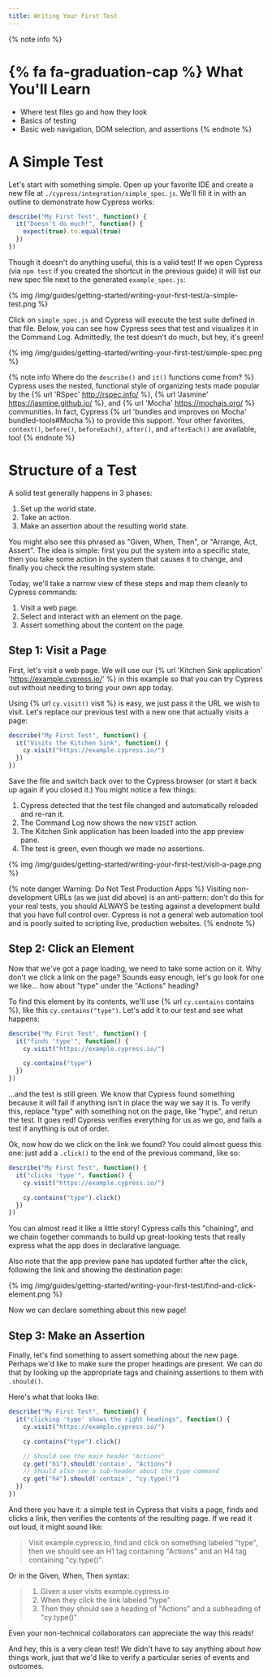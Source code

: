 ```yaml
---
title: Writing Your First Test
---
```


{% note info %}
# {% fa fa-graduation-cap %} What You'll Learn

- Where test files go and how they look
- Basics of testing
- Basic web navigation, DOM selection, and assertions
{% endnote %}

# A Simple Test

Let's start with something simple. Open up your favorite IDE and create a new file at `./cypress/integration/simple_spec.js`. We'll fill it in with an outline to demonstrate how Cypress works:

```js
describe("My First Test", function() {
  it("Doesn't do much!", function() {
    expect(true).to.equal(true)
  })
})
```

Though it doesn't do anything useful, this is a valid test! If we open Cypress (via `npm test` if you created the shortcut in the previous guide) it will list our new spec file next to the generated `example_spec.js`:

{% img /img/guides/getting-started/writing-your-first-test/a-simple-test.png %}

Click on `simple_spec.js` and Cypress will execute the test suite defined in that file. Below, you can see how Cypress sees that test and visualizes it in the Command Log. Admittedly, the test doesn't do much, but hey, it's green!

{% img /img/guides/getting-started/writing-your-first-test/simple-spec.png %}

{% note info Where do the `describe()` and `it()` functions come from? %}
Cypress uses the nested, functional style of organizing tests made popular by the {% url 'RSpec' http://rspec.info/ %}, {% url 'Jasmine' https://jasmine.github.io/ %}, and {% url 'Mocha' https://mochajs.org/ %} communities. In fact, Cypress {% url 'bundles and improves on Mocha' bundled-tools#Mocha %} to provide this support. Your other favorites, `context()`, `before()`, `beforeEach()`, `after()`, and `afterEach()` are available, too!
{% endnote %}

# Structure of a Test

A solid test generally happens in 3 phases:

1. Set up the world state.
2. Take an action.
3. Make an assertion about the resulting world state.

You might also see this phrased as "Given, When, Then", or "Arrange, Act, Assert". The idea is simple: first you put the system into a specific state, then you take some action in the system that causes it to change, and finally you check the resulting system state.

Today, we'll take a narrow view of these steps and map them cleanly to Cypress commands:

1. Visit a web page.
2. Select and interact with an element on the page.
3. Assert something about the content on the page.

## Step 1: Visit a Page

First, let's visit a web page. We will use our {% url 'Kitchen Sink application' 'https://example.cypress.io/' %} in this example so that you can try Cypress out without needing to bring your own app today.

Using {% url `cy.visit()` visit %} is easy, we just pass it the URL we wish to visit. Let's replace our previous test with a new one that actually visits a page:

```js
describe("My First Test", function() {
  it("Visits the Kitchen Sink", function() {
    cy.visit("https://example.cypress.io/")
  })
})
```

Save the file and switch back over to the Cypress browser (or start it back up again if you closed it.) You might notice a few things:

1. Cypress detected that the test file changed and automatically reloaded and re-ran it.
2. The Command Log now shows the new `VISIT` action.
3. The Kitchen Sink application has been loaded into the app preview pane.
4. The test is green, even though we made no assertions.

{% img /img/guides/getting-started/writing-your-first-test/visit-a-page.png %}

{% note danger Warning: Do Not Test Production Apps %}
Visiting non-development URLs (as we just did above) is an anti-pattern: don't do this for your real tests, you should ALWAYS be testing against a development build that you have full control over. Cypress is not a general web automation tool and is poorly suited to scripting live, production websites.
{% endnote %}

## Step 2: Click an Element

Now that we've got a page loading, we need to take some action on it. Why don't we click a link on the page? Sounds easy enough, let's go look for one we like... how about "type" under the "Actions" heading?

To find this element by its contents, we'll use {% url `cy.contains` contains %}, like this `cy.contains("type")`. Let's add it to our test and see what happens:

```js
describe("My First Test", function() {
  it("finds 'type'", function() {
    cy.visit("https://example.cypress.io/")

    cy.contains("type")
  })
})
```

...and the test is still green. We know that Cypress found something because it will fail if anything isn't in place the way we say it is. To verify this, replace "type" with something not on the page, like "hype", and rerun the test. It goes red! Cypress verifies everything for us as we go, and fails a test if anything is out of order.

Ok, now how do we click on the link we found? You could almost guess this one: just add a `.click()` to the end of the previous command, like so:

```js
describe("My First Test", function() {
  it("clicks 'type'", function() {
    cy.visit("https://example.cypress.io/")

    cy.contains("type").click()
  })
})
```

You can almost read it like a little story! Cypress calls this "chaining", and we chain together commands to build up great-looking tests that really express what the app does in declarative language.

Also note that the app preview pane has updated further after the click, following the link and showing the destination page:

{% img /img/guides/getting-started/writing-your-first-test/find-and-click-element.png %}

Now we can declare something about this new page!

## Step 3: Make an Assertion

Finally, let's find something to assert something about the new page. Perhaps we'd like to make sure the proper headings are present. We can do that by looking up the appropriate tags and chaining assertions to them with `.should()`.

Here's what that looks like:

```js
describe("My First Test", function() {
  it("clicking 'type' shows the right headings", function() {
    cy.visit("https://example.cypress.io/")

    cy.contains("type").click()

    // Should see the main header "Actions"
    cy.get("h1").should('contain', "Actions")
    // Should also see a sub-header about the type command
    cy.get("h4").should('contain', "cy.type()")
  })
})
```

And there you have it: a simple test in Cypress that visits a page, finds and clicks a link, then verifies the contents of the resulting page. If we read it out loud, it might sound like:

> Visit example.cypress.io, find and click on something labeled "type", then we should see an H1 tag containing "Actions" and an H4 tag containing "cy.type()".

Or in the Given, When, Then syntax:

> 1. Given a user visits example.cypress.io
> 2. When they click the link labeled "type"
> 3. Then they should see a heading of "Actions" and a subheading of "cy.type()"

Even your non-technical collaborators can appreciate the way this reads!

And hey, this is a very clean test! We didn't have to say anything about *how* things work, just that we'd like to verify a particular series of events and outcomes.

<!-- ## Bonus Step: Refactor

Once we have a passing test that covers the system we're working on, we usually like to go one step further and make sure the test code itself is well-structured and maintainable. This is sometimes expressed in TDD circles as "Red, Green, Refactor", which means:

1. Write a failing test.
2. Write the code to make the test pass.
3. Clean up the code, keeping the test passing.

Regardless of how you feel about writing tests first, the refactor step is very important! We want all of our code to be maintainable and extensible so that it lives a long and productive life, *including our test code*.

To make this concrete, imagine we added a second, similar test to this suite:

```js
describe("My First Test", function() {
  it("clicking type shows the heading Actions", function() {
    cy.visit("https://example.cypress.io/")

    cy.contains("type").click()

    cy.get("h1").should('have.value', "Actions")
  })

  it("clicking focus shows the heading Focus Command", function() {
    cy.visit("https://example.cypress.io/")

    cy.contains("focus").click()

    cy.get("h1").should('have.value', "Focus Command")
  })
})
```

We've got some duplication here and could probably make a number of refactoring moves, but for this brief tutorial we'll do a simple and common one. Let's move that initial visit out into a `beforeEach()` block.

```js
describe("My First Test", function() {
  beforeEach(function() {
    cy.visit("https://example.cypress.io/")    
  })

  it("clicking type shows the heading Actions", function() {
    cy.contains("type").click()

    cy.get("h1").should('have.value', "Actions")
  })

  it("clicking focus shows the heading Focus Command", function() {
    cy.contains("focus").click()

    cy.get("h1").should('have.value', "Focus Command")
  })
})
```

`beforeEach()` runs before each and every test in the same `describe()` block, so both of our tests in this case. Both tests still pass, and both are a bit shorter and easier to read.

-->
